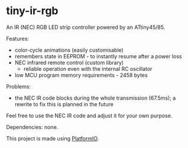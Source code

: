 # tiny-ir-rgb

An IR (NEC) RGB LED strip controller powered by an ATtiny45/85.

Features:
- color-cycle animations (easily customisable)
- remembers state in EEPROM - to instantly resume after a power loss
- NEC infrared remote control (custom library)
	- reliable operation even with the internal RC oscillator
- low MCU program memory requirements - 2458 bytes

Problems:
- the NEC IR code blocks during the whole transmission (67.5ms); a rewrite to fix this is planned in the future

Feel free to use the NEC IR code and adjust it for your own purpose.

Dependencies: none.

This project is made using [PlatformIO](https://platformio.org/).
